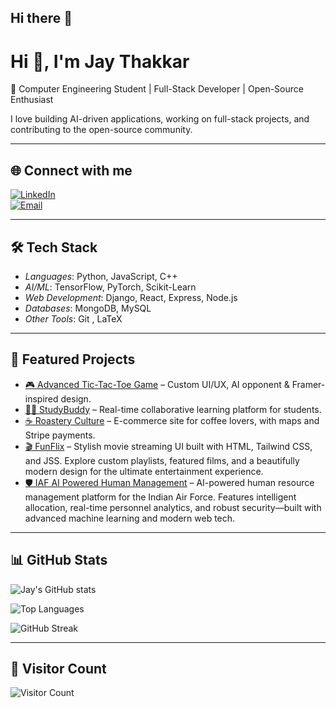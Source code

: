 ## Hi there 👋

# Hi 👋, I'm Jay Thakkar  
🚀 Computer Engineering Student | Full-Stack Developer | Open-Source Enthusiast  

I love building AI-driven applications, working on full-stack projects, and contributing to the open-source community.  

---

## 🌐 Connect with me  
[![LinkedIn](https://img.shields.io/badge/LinkedIn-Connect-blue?logo=linkedin)](https://www.linkedin.com/in/jay-thakkar-a2b391262/)  
[![Email](https://img.shields.io/badge/Email-Contact-red?logo=gmail)](mailto:thakkarjay152005@gmail.com)  

---

## 🛠 Tech Stack  
- *Languages*: Python, JavaScript, C++  
- *AI/ML*: TensorFlow, PyTorch, Scikit-Learn  
- *Web Development*: Django, React, Express, Node.js  
- *Databases*: MongoDB, MySQL  
- *Other Tools*: Git , LaTeX  

---

## 🚀 Featured Projects  
- [🎮 Advanced Tic-Tac-Toe Game](https://github.com/Jay4h/tic-tac-toe) – Custom UI/UX, AI opponent & Framer-inspired design.
- [👨‍🎓 StudyBuddy](https://github.com/Jay4h/studybuddy) – Real-time collaborative learning platform for students.
- [☕ Roastery Culture](https://github.com/Jay4h/roastery-culture) – E-commerce site for coffee lovers, with maps and Stripe payments.
- [🎬 FunFlix](https://github.com/Jay4h/funflix) – Stylish movie streaming UI built with HTML, Tailwind CSS, and JSS. Explore custom playlists, featured films, and a beautifully modern design for the ultimate entertainment experience.
- [🛡️ IAF AI Powered Human Management](https://github.com/Jay4h/iaf-ai-management) – AI-powered human resource management platform for the Indian Air Force. Features intelligent allocation, real-time personnel analytics, and robust security—built with advanced machine learning and modern web tech.

---

## 📊 GitHub Stats  
![Jay's GitHub stats](https://github-readme-stats.vercel.app/api?username=Jay4h&show_icons=true&theme=radical)  

![Top Languages](https://github-readme-stats.vercel.app/api/top-langs/?username=Jay4h&layout=compact&theme=radical)  

![GitHub Streak](https://streak-stats.demolab.com/?user=Jay4h&theme=radical)  

---

## 👀 Visitor Count  
![Visitor Count](https://komarev.com/ghpvc/?username=Jay4h&color=blue)

